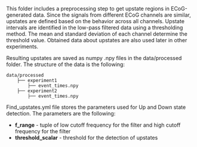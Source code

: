 This folder includes a preprocessing step to get upstate regions in ECoG-generated data. Since the signals from different ECoG channels are similar, upstates are defined based on the behavior across all channels. Upstate intervals are identified in the low-pass filtered data using a thresholding method. The mean and standard deviation of each channel determine the threshold value. Obtained data about upstates are also used later in other experiments. 

Resulting upstates are saved as numpy .npy files in the data/processed folder. The structure of the data is the following:

```
data/processed
    ├── experiment1
        ├── event_times.npy
    ├── experiment2
        ├── event_times.npy
```

Find_upstates.yml file stores the parameters used for Up and Down state detection. The parameters are the following:

- **f_range** - tuple of low cutoff frequency for the filter and high cutoff frequency for the filter
- **threshold_scalar** - threshold for the detection of upstates


